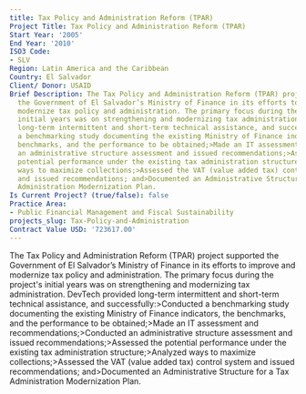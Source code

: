 ```yaml
---
title: Tax Policy and Administration Reform (TPAR)
Project Title: Tax Policy and Administration Reform (TPAR)
Start Year: '2005'
End Year: '2010'
ISO3 Code:
- SLV
Region: Latin America and the Caribbean
Country: El Salvador
Client/ Donor: USAID
Brief Description: The Tax Policy and Administration Reform (TPAR) project supported
  the Government of El Salvador’s Ministry of Finance in its efforts to improve and
  modernize tax policy and administration. The primary focus during the project's
  initial years was on strengthening and modernizing tax administration. DevTech provided
  long-term intermittent and short-term technical assistance, and successfully:>Conducted
  a benchmarking study documenting the existing Ministry of Finance indicators, the
  benchmarks, and the performance to be obtained;>Made an IT assessment and recommendations;>Conducted
  an administrative structure assessment and issued recommendations;>Assessed the
  potential performance under the existing tax administration structure;>Analyzed
  ways to maximize collections;>Assessed the VAT (value added tax) control system
  and issued recommendations; and>Documented an Administrative Structure for a Tax
  Administration Modernization Plan.
Is Current Project? (true/false): false
Practice Area:
- Public Financial Management and Fiscal Sustainability
projects_slug: Tax-Policy-and-Administration
Contract Value USD: '723617.00'
---
```


The Tax Policy and Administration Reform (TPAR) project supported the Government of El Salvador’s Ministry of Finance in its efforts to improve and modernize tax policy and administration. The primary focus during the project's initial years was on strengthening and modernizing tax administration. DevTech provided long-term intermittent and short-term technical assistance, and successfully:>Conducted a benchmarking study documenting the existing Ministry of Finance indicators, the benchmarks, and the performance to be obtained;>Made an IT assessment and recommendations;>Conducted an administrative structure assessment and issued recommendations;>Assessed the potential performance under the existing tax administration structure;>Analyzed ways to maximize collections;>Assessed the VAT (value added tax) control system and issued recommendations; and>Documented an Administrative Structure for a Tax Administration Modernization Plan.
